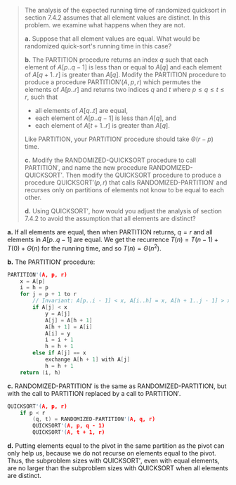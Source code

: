 > The analysis of the expected running time of randomized quicksort in section 7.4.2 assumes that all element values are distinct. In this problem. we examine what happens when they are not.
>
> **a.** Suppose that all element values are equal. What would be randomized quick-sort's running time in this case?
>
> **b.** The $\text{PARTITION}$ procedure returns an index $q$ such that each element of $A[p..q - 1]$ is less than or equal to $A[q]$ and each element of $A[q + 1..r]$ is greater than $A[q]$. Modify the $\text{PARTITION}$ procedure to produce a procedure $\text{PARTITION}'(A, p, r)$ which permutes the elements of $A[p..r]$ and returns two indices $q$ and $t$ where $p \le q \le t \le r$, such that
>
> - all elements of $A[q..t]$ are equal,
> - each element of $A[p..q - 1]$ is less than $A[q]$, and
> - each element of $A[t + 1..r]$ is greater than $A[q]$.
>
> Like $\text{PARTITION}$, your $\text{PARTITION}'$ procedure should take $\Theta(r - p)$ time.
>
> **c.** Modify the $\text{RANDOMIZED-QUICKSORT}$ procedure to call $\text{PARTITION}'$, and name the new procedure $\text{RANDOMIZED-QUICKSORT}'$. Then modify the $\text{QUICKSORT}$ procedure to produce a procedure $\text{QUICKSORT}'(p, r)$ that calls $\text{RANDOMIZED-PARTITION}'$ and recurses only on partitions of elements not know to be equal to each other.
>
> **d.** Using $\text{QUICKSORT}'$, how would you adjust the analysis of section 7.4.2 to avoid the assumption that all elements are distinct?

**a.** If all elements are equal, then when $\text{PARTITION}$ returns, $q = r$ and all elements in $A[p..q - 1]$ are equal. We get the recurrence $T(n) = T(n - 1) + T(0) + \Theta(n)$ for the running time, and so $T(n) = \Theta(n^2)$.

**b.** The $\text{PARTITION}'$ procedure:

```cpp
PARTITION'(A, p, r)
    x = A[p]
    i = h = p
    for j = p + 1 to r
        // Invariant: A[p..i - 1] < x, A[i..h] = x, A[h + 1..j - 1] > x, A[j..r] unknown.
        if A[j] < x
            y = A[j]
            A[j] = A[h + 1]
            A[h + 1] = A[i]
            A[i] = y
            i = i + 1
            h = h + 1
        else if A[j] == x
            exchange A[h + 1] with A[j]
            h = h + 1
    return (i, h)
```

**c.** $\text{RANDOMIZED-PARTITION}'$ is the same as $\text{RANDOMIZED-PARTITION}$, but with the call to $\text{PARTITION}$ replaced by a call to $\text{PARTITION}'$.

```cpp
QUICKSORT'(A, p, r)
    if p < r
        (q, t) = RANDOMIZED-PARTITION'(A, q, r)
        QUICKSORT'(A, p, q - 1)
        QUICKSORT'(A, t + 1, r)
```

**d.** Putting elements equal to the pivot in the same partition as the pivot can only help us, because we do not recurse on elements equal to the pivot. Thus, the subproblem sizes with $\text{QUICKSORT}'$, even with equal elements, are no larger than the subproblem sizes with $\text{QUICKSORT}$ when all elements are distinct.
